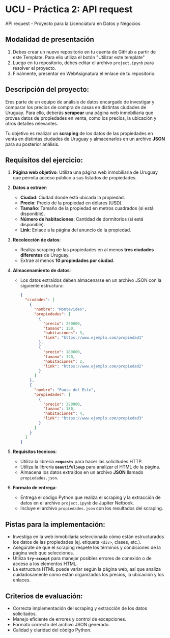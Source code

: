 # UCU - Práctica 2: API request

API request - Proyecto para la Licenciatura en Datos y Negocios

## **Modalidad de presentación**

1. Debes crear un nuevo repositorio en tu cuenta de GitHub a partir de este Template. Para ello utiliza el botón "Utilizar este template"
2. Luego en tu repositorio, debes editar el archivo `project.ipynb` para resolver el proyecto.
3. Finalmente, presentar en WebAsignatura el enlace de tu repositorio.

## **Descripción del proyecto:**

Eres parte de un equipo de análisis de datos encargado de investigar y comparar los precios de compra de casas en distintas ciudades de Uruguay. Para ello, deberás **scrapear** una página web inmobiliaria que provea datos de propiedades en venta, como los precios, la ubicación y otros detalles relevantes.

Tu objetivo es realizar un **scraping** de los datos de las propiedades en venta en distintas ciudades de Uruguay y almacenarlos en un archivo **JSON** para su posterior análisis.

## **Requisitos del ejercicio:**

1. **Página web objetivo**: Utiliza una página web inmobiliaria de Uruguay que permita acceso público a sus listados de propiedades.

2. **Datos a extraer**:
   
   - **Ciudad**: Ciudad donde está ubicada la propiedad.
   - **Precio**: Precio de la propiedad en dólares (USD).
   - **Tamaño**: Tamaño de la propiedad en metros cuadrados (si está disponible).
   - **Número de habitaciones**: Cantidad de dormitorios (si está disponible).
   - **Link**: Enlace a la página del anuncio de la propiedad.

3. **Recolección de datos**:
   
   - Realiza scraping de las propiedades en al menos **tres ciudades diferentes** de Uruguay.
   - Extrae al menos **10 propiedades por ciudad**.

4. **Almacenamiento de datos**:
   
   - Los datos extraídos deben almacenarse en un archivo JSON con la siguiente estructura:
     
     ```json
     {
       "ciudades": [
         {
           "nombre": "Montevideo",
           "propiedades": [
             {
               "precio": 250000,
               "tamano": 150,
               "habitaciones": 3,
               "link": "https://www.ejemplo.com/propiedad1"
             },
             {
               "precio": 180000,
               "tamano": 120,
               "habitaciones": 2,
               "link": "https://www.ejemplo.com/propiedad2"
             }
           ]
         },
         {
           "nombre": "Punta del Este",
           "propiedades": [
             {
               "precio": 320000,
               "tamano": 180,
               "habitaciones": 4,
               "link": "https://www.ejemplo.com/propiedad3"
             }
           ]
         }
       ]
     }
     ```

5. **Requisitos técnicos**:
   
   - Utiliza la librería **`requests`** para hacer las solicitudes HTTP.
   - Utiliza la librería **`BeautifulSoup`** para analizar el HTML de la página.
   - Almacena los datos extraídos en un archivo **JSON** llamado `propiedades.json`.

6. **Formato de entrega**:
   
   - Entrega el código Python que realiza el scraping y la extracción de datos en el archivo `project.ipynb` de Jupiter Netbook.
   - Incluye el archivo `propiedades.json` con los resultados del scraping.

## **Pistas para la implementación**:

- Investiga en la web inmobiliaria seleccionada cómo están estructurados los datos de las propiedades (ej. etiqueta `<div>`, clases, etc.).
- Asegúrate de que el scraping respete los términos y condiciones de la página web que selecciones.
- Utiliza **`try-except`** para manejar posibles errores de conexión o de acceso a los elementos HTML.
- La estructura HTML puede variar según la página web, así que analiza cuidadosamente cómo están organizados los precios, la ubicación y los enlaces.

## **Criterios de evaluación**:

- Correcta implementación del scraping y extracción de los datos solicitados.
- Manejo eficiente de errores y control de excepciones.
- Formato correcto del archivo JSON generado.
- Calidad y claridad del código Python.
